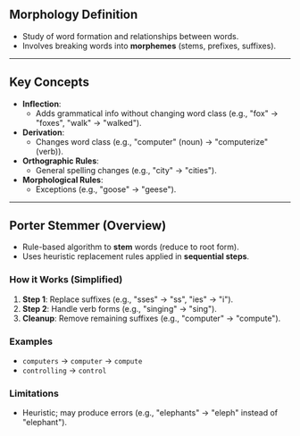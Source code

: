 
## Morphology Definition
- Study of word formation and relationships between words.
- Involves breaking words into **morphemes** (stems, prefixes, suffixes).

---

## Key Concepts
- **Inflection**:  
  - Adds grammatical info without changing word class (e.g., "fox" → "foxes", "walk" → "walked").  
- **Derivation**:  
  - Changes word class (e.g., "computer" (noun) → "computerize" (verb)).  
- **Orthographic Rules**:  
  - General spelling changes (e.g., "city" → "cities").  
- **Morphological Rules**:  
  - Exceptions (e.g., "goose" → "geese").  

---

## Porter Stemmer (Overview)
- Rule-based algorithm to **stem** words (reduce to root form).  
- Uses heuristic replacement rules applied in **sequential steps**.  

### How it Works (Simplified)
1. **Step 1**: Replace suffixes (e.g., "sses" → "ss", "ies" → "i").  
2. **Step 2**: Handle verb forms (e.g., "singing" → "sing").  
3. **Cleanup**: Remove remaining suffixes (e.g., "computer" → "compute").  

### Examples
- `computers` → `computer` → `compute`  
- `controlling` → `control`  

### Limitations
- Heuristic; may produce errors (e.g., "elephants" → "eleph" instead of "elephant").